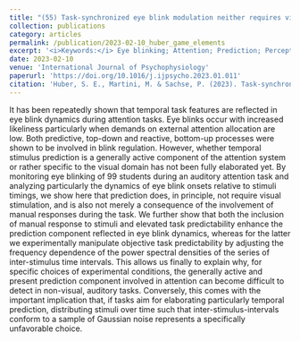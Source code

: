 ```yaml
---
title: "(55) Task-synchronized eye blink modulation neither requires visual stimulation nor active motor response and is modulated by task predictability"
collection: publications
category: articles
permalink: /publication/2023-02-10_huber_game_elements
excerpt: '<i>Keywords:</i> Eye blinking; Attention; Prediction; Perception; Sensory-motor coordination; Auditory attention task; Synchronization; Predictability'
date: 2023-02-10
venue: 'International Journal of Psychophysiology'
paperurl: 'https://doi.org/10.1016/j.ijpsycho.2023.01.011'
citation: 'Huber, S. E., Martini, M. & Sachse, P. (2023). Task-synchronized eye blink modulation neither requires visual stimulation nor active motor response and is modulated by task predictability. <i>International Journal of Psychophysiology, 187</i>, 1-10.'
---
```


It has been repeatedly shown that temporal task features are reflected in eye blink dynamics during attention tasks. Eye blinks occur with increased likeliness particularly when demands on external attention allocation are low. Both predictive, top-down and reactive, bottom-up processes were shown to be involved in blink regulation. However, whether temporal stimulus prediction is a generally active component of the attention system or rather specific to the visual domain has not been fully elaborated yet. By monitoring eye blinking of 99 students during an auditory attention task and analyzing particularly the dynamics of eye blink onsets relative to stimuli timings, we show here that prediction does, in principle, not require visual stimulation, and is also not merely a consequence of the involvement of manual responses during the task. We further show that both the inclusion of manual response to stimuli and elevated task predictability enhance the prediction component reflected in eye blink dynamics, whereas for the latter we experimentally manipulate objective task predictability by adjusting the frequency dependence of the power spectral densities of the series of inter-stimulus time intervals. This allows us finally to explain why, for specific choices of experimental conditions, the generally active and present prediction component involved in attention can become difficult to detect in non-visual, auditory tasks. Conversely, this comes with the important implication that, if tasks aim for elaborating particularly temporal prediction, distributing stimuli over time such that inter-stimulus-intervals conform to a sample of Gaussian noise represents a specifically unfavorable choice.